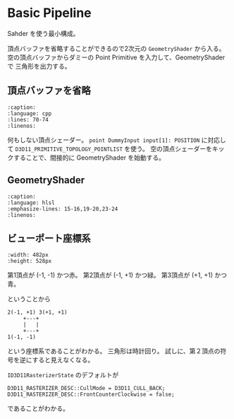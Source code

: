 # Basic Pipeline

Sahder を使う最小構成。

頂点バッファを省略することができるので2次元の `GeometryShader` から入る。
空の頂点バッファからダミーの Point Primitive を入力して、GeometryShader で 三角形を出力する。

## 頂点バッファを省略

```{literalinclude} ../../samples/BasicPipeline/gorilla/pipeline.cpp
:caption:
:language: cpp
:lines: 70-74
:linenos:
```

何もしない頂点シェーダー。
`point DummyInput input[1]: POSITION` に対応して `D3D11_PRIMITIVE_TOPOLOGY_POINTLIST` を使う。
空の頂点シェーダーをキックすることで、間接的に GeometryShader を始動する。

## GeometryShader

```{literalinclude} ../../assets/basic.hlsl
:caption:
:language: hlsl
:emphasize-lines: 15-16,19-20,23-24
:linenos:
```

## ビューポート座標系

```{image} ./basic_pipeline.jpg
:width: 482px
:height: 528px
```

第1頂点が (-1, -1) かつ赤。
第2頂点が (-1, +1) かつ緑。
第3頂点が (+1, +1) かつ青。

ということから

```
2(-1, +1) 3(+1, +1)
     +---+
     |   |
     +---+
1(-1, -1)
```

という座標系であることがわかる。
三角形は時計回り。
試しに、第２頂点の符号を逆にすると見えなくなる。

`ID3D11RasterizerState` のデフォルトが 

```
D3D11_RASTERIZER_DESC::CullMode = D3D11_CULL_BACK;
D3D11_RASTERIZER_DESC::FrontCounterClockwise = false;
```

であることがわかる。
